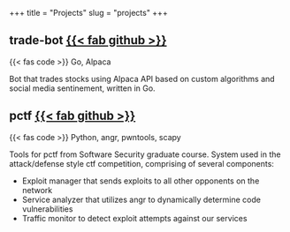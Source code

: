 +++
title = "Projects"
slug = "projects"
+++

## trade-bot [{{< fab github >}}](https://github.com/ebodera/trade-bot)
{{< fas code >}} Go, Alpaca

Bot that trades stocks using Alpaca API based on custom algorithms and social media sentinement, written in Go.

## pctf [{{< fab github >}}](https://github.com/ebodera/pctf)
{{< fas code >}} Python, angr, pwntools, scapy

Tools for pctf from Software Security graduate course. System used in the attack/defense style ctf competition, comprising of several components:

  - Exploit manager that sends exploits to all other opponents on the network
  - Service analyzer that utilizes angr to dynamically determine code vulnerabilities
  - Traffic monitor to detect exploit attempts against our services
